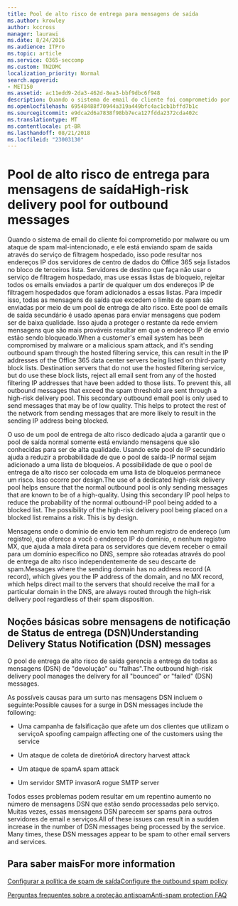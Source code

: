 ```yaml
---
title: Pool de alto risco de entrega para mensagens de saída
ms.author: krowley
author: kccross
manager: laurawi
ms.date: 8/24/2016
ms.audience: ITPro
ms.topic: article
ms.service: O365-seccomp
ms.custom: TN2DMC
localization_priority: Normal
search.appverid:
- MET150
ms.assetid: ac11edd9-2da3-462d-8ea3-bbf9dbc6f948
description: Quando o sistema de email do cliente foi comprometido por malware ou um ataque de spam mal-intencionado, e ele está enviando spam de saída através do serviço de filtragem hospedado, isso pode resultar nos endereços IP dos servidores de centro de dados do Office 365 seja listados no bloco de terceiros lista.
ms.openlocfilehash: 69548488f70944a319a449bfc4ac1cb1bffd7b1c
ms.sourcegitcommit: e9dca2d6a7838f98bb7eca127fdda2372cda402c
ms.translationtype: MT
ms.contentlocale: pt-BR
ms.lasthandoff: 08/21/2018
ms.locfileid: "23003130"
---
```

# <a name="high-risk-delivery-pool-for-outbound-messages"></a><span data-ttu-id="8b3d8-103">Pool de alto risco de entrega para mensagens de saída</span><span class="sxs-lookup"><span data-stu-id="8b3d8-103">High-risk delivery pool for outbound messages</span></span>

<span data-ttu-id="8b3d8-p101">Quando o sistema de email do cliente foi comprometido por malware ou um ataque de spam mal-intencionado, e ele está enviando spam de saída através do serviço de filtragem hospedado, isso pode resultar nos endereços IP dos servidores de centro de dados do Office 365 seja listados no bloco de terceiros lista. Servidores de destino que faça não usar o serviço de filtragem hospedado, mas use essas listas de bloqueio, rejeitar todos os emails enviados a partir de qualquer um dos endereços IP de filtragem hospedados que foram adicionados a essas listas. Para impedir isso, todas as mensagens de saída que excedem o limite de spam são enviadas por meio de um pool de entrega de alto risco. Este pool de emails de saída secundário é usado apenas para enviar mensagens que podem ser de baixa qualidade. Isso ajuda a proteger o restante da rede enviem mensagens que são mais prováveis resultar em que o endereço IP de envio estão sendo bloqueado.</span><span class="sxs-lookup"><span data-stu-id="8b3d8-p101">When a customer's email system has been compromised by malware or a malicious spam attack, and it's sending outbound spam through the hosted filtering service, this can result in the IP addresses of the Office 365 data center servers being listed on third-party block lists. Destination servers that do not use the hosted filtering service, but do use these block lists, reject all email sent from any of the hosted filtering IP addresses that have been added to those lists. To prevent this, all outbound messages that exceed the spam threshold are sent through a high-risk delivery pool. This secondary outbound email pool is only used to send messages that may be of low quality. This helps to protect the rest of the network from sending messages that are more likely to result in the sending IP address being blocked.</span></span>
  
<span data-ttu-id="8b3d8-p102">O uso de um pool de entrega de alto risco dedicado ajuda a garantir que o pool de saída normal somente está enviando mensagens que são conhecidas para ser de alta qualidade. Usando este pool de IP secundário ajuda a reduzir a probabilidade de que o pool de saída-IP normal sejam adicionado a uma lista de bloqueios. A possibilidade de que o pool de entrega de alto risco ser colocada em uma lista de bloqueios permanece um risco. Isso ocorre por design.</span><span class="sxs-lookup"><span data-stu-id="8b3d8-p102">The use of a dedicated high-risk delivery pool helps ensure that the normal outbound pool is only sending messages that are known to be of a high-quality. Using this secondary IP pool helps to reduce the probability of the normal outbound-IP pool being added to a blocked list. The possibility of the high-risk delivery pool being placed on a blocked list remains a risk. This is by design.</span></span>
  
<span data-ttu-id="8b3d8-113">Mensagens onde o domínio de envio tem nenhum registro de endereço (um registro), que oferece a você o endereço IP do domínio, e nenhum registro MX, que ajuda a mala direta para os servidores que devem receber o email para um domínio específico no DNS, sempre são roteadas através do pool de entrega de alto risco independentemente de seu descarte de spam.</span><span class="sxs-lookup"><span data-stu-id="8b3d8-113">Messages where the sending domain has no address record (A record), which gives you the IP address of the domain, and no MX record, which helps direct mail to the servers that should receive the mail for a particular domain in the DNS, are always routed through the high-risk delivery pool regardless of their spam disposition.</span></span>
  
## <a name="understanding-delivery-status-notification-dsn-messages"></a><span data-ttu-id="8b3d8-114">Noções básicas sobre mensagens de notificação de Status de entrega (DSN)</span><span class="sxs-lookup"><span data-stu-id="8b3d8-114">Understanding Delivery Status Notification (DSN) messages</span></span>

<span data-ttu-id="8b3d8-115">O pool de entrega de alto risco de saída gerencia a entrega de todas as mensagens (DSN) de "devolução" ou "falhas".</span><span class="sxs-lookup"><span data-stu-id="8b3d8-115">The outbound high-risk delivery pool manages the delivery for all "bounced" or "failed" (DSN) messages.</span></span>
  
<span data-ttu-id="8b3d8-116">As possíveis causas para um surto nas mensagens DSN incluem o seguinte:</span><span class="sxs-lookup"><span data-stu-id="8b3d8-116">Possible causes for a surge in DSN messages include the following:</span></span>
  
- <span data-ttu-id="8b3d8-117">Uma campanha de falsificação que afete um dos clientes que utilizam o serviço</span><span class="sxs-lookup"><span data-stu-id="8b3d8-117">A spoofing campaign affecting one of the customers using the service</span></span>
    
- <span data-ttu-id="8b3d8-118">Um ataque de coleta de diretório</span><span class="sxs-lookup"><span data-stu-id="8b3d8-118">A directory harvest attack</span></span>
    
- <span data-ttu-id="8b3d8-119">Um ataque de spam</span><span class="sxs-lookup"><span data-stu-id="8b3d8-119">A spam attack</span></span>
    
- <span data-ttu-id="8b3d8-120">Um servidor SMTP invasor</span><span class="sxs-lookup"><span data-stu-id="8b3d8-120">A rogue SMTP server</span></span>
    
<span data-ttu-id="8b3d8-p103">Todos esses problemas podem resultar em um repentino aumento no número de mensagens DSN que estão sendo processadas pelo serviço. Muitas vezes, essas mensagens DSN parecem ser spams para outros servidores de email e serviços.</span><span class="sxs-lookup"><span data-stu-id="8b3d8-p103">All of these issues can result in a sudden increase in the number of DSN messages being processed by the service. Many times, these DSN messages appear to be spam to other email servers and services.</span></span>
  
## <a name="for-more-information"></a><span data-ttu-id="8b3d8-123">Para saber mais</span><span class="sxs-lookup"><span data-stu-id="8b3d8-123">For more information</span></span>

[<span data-ttu-id="8b3d8-124">Configurar a política de spam de saída</span><span class="sxs-lookup"><span data-stu-id="8b3d8-124">Configure the outbound spam policy</span></span>](configure-the-outbound-spam-policy.md)
  
[<span data-ttu-id="8b3d8-125">Perguntas frequentes sobre a proteção antispam</span><span class="sxs-lookup"><span data-stu-id="8b3d8-125">Anti-spam protection FAQ</span></span>](anti-spam-protection-faq.md)
  

